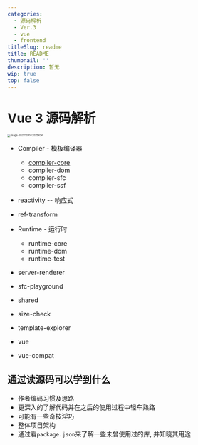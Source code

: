 ```yaml
---
categories:
  - 源码解析
  - Ver.3
  - vue
  - frontend
titleSlug: readme
title: README
thumbnail: ''
description: 暂无
wip: true
top: false
---
```

# Vue 3 源码解析

<img src="https://i.loli.net/2021/11/04/j3GnDxzHvVaJu7g.png" alt="image-20211104143025424" style="zoom:40%;" />



+ Compiler - 模板编译器
  + [compiler-core](./Compiler.md)
  + compiler-dom
  + compiler-sfc
  + compiler-ssf

+ reactivity -- 响应式
+ ref-transform
+ Runtime - 运行时
  + runtime-core
  + runtime-dom
  + runtime-test
+ server-renderer
+ sfc-playground
+ shared
+ size-check
+ template-explorer
+ vue
+ vue-compat



## 通过读源码可以学到什么

+ 作者编码习惯及思路
+ 更深入的了解代码并在之后的使用过程中轻车熟路
+ 可能有一些奇技淫巧
+ 整体项目架构
+ 通过看`package.json`来了解一些未曾使用过的库, 并知晓其用途
